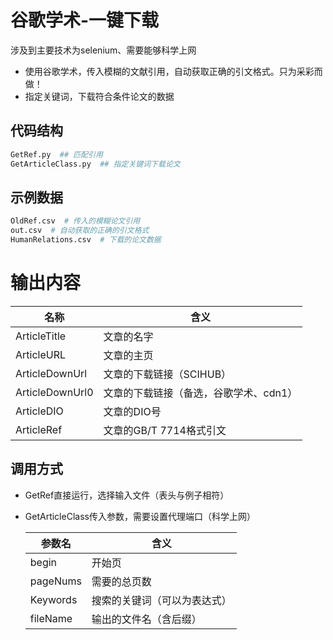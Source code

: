# 谷歌学术-一键下载

涉及到主要技术为selenium、需要能够科学上网

- 使用谷歌学术，传入模糊的文献引用，自动获取正确的引文格式。只为采彩而做！
- 指定关键词，下载符合条件论文的数据

## 代码结构

```python
GetRef.py  ## 匹配引用
GetArticleClass.py  ## 指定关键词下载论文
```

## 示例数据

```python
OldRef.csv  # 传入的模糊论文引用
out.csv  # 自动获取的正确的引文格式
HumanRelations.csv  # 下载的论文数据
```

# 输出内容

| 名称            | 含义                                   |
| --------------- | -------------------------------------- |
| ArticleTitle    | 文章的名字                             |
| ArticleURL      | 文章的主页                             |
| ArticleDownUrl  | 文章的下载链接（SCIHUB）               |
| ArticleDownUrl0 | 文章的下载链接（备选，谷歌学术、cdn1） |
| ArticleDIO      | 文章的DIO号                            |
| ArticleRef      | 文章的GB/T 7714格式引文                |

## 调用方式

- GetRef直接运行，选择输入文件（表头与例子相符）

- GetArticleClass传入参数，需要设置代理端口（科学上网）

  | 参数名   | 含义                         |
  | -------- | ---------------------------- |
  | begin    | 开始页                       |
  | pageNums | 需要的总页数                 |
  | Keywords | 搜索的关键词（可以为表达式） |
  | fileName | 输出的文件名（含后缀）       |

  

